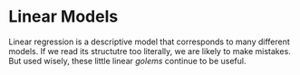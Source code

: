 # Linear Models

Linear regression is a descriptive model that corresponds to many different models. If we read its structutre too literally, we are likely to make mistakes. But used wisely, these little linear *golems* continue to be useful.
